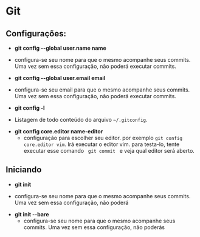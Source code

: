 # Git

## <b>Configurações</b>:
+ <b>git config --global user.name name</b>
 - configura-se seu nome para que o mesmo acompanhe seus commits. Uma vez sem essa configuração, não poderá executar commits.

+ <b>git config --global user.email email</b>
 - configura-se seu email para que o mesmo acompanhe seus commits. Uma vez sem essa configuração, não poderá executar commits.
+ <b>git config -l</b> 
 - Listagem de todo conteúdo do arquivo <code>~/.gitconfig</code>.

+ <b>git config core.editor name-editor</b>
	- configuração para escolher seu editor. por exemplo <code>git config core.editor vim</code>. Irá executar o editor vim.
	para testa-lo, tente executar esse comando <code> git commit </code> e veja qual editor será aberto.

## <b>Iniciando</b>
  + <b>git init</b>
   - configura-se seu nome para que o mesmo acompanhe seus commits. Uma vez sem essa configuração, não poderá

  + <b>git init --bare</b>
    - configura-se seu nome para que o mesmo acompanhe seus commits. Uma vez sem essa configuração, não poderás
